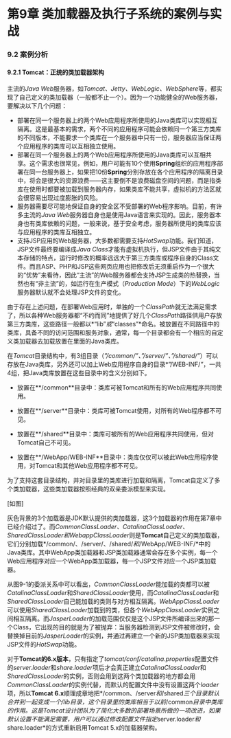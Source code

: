 # 第9章 类加载器及执行子系统的案例与实战

### 9.2 案例分析

#### 9.2.1 Tomcat：正统的类加载器架构

主流的*Java Web*服务器，如*Tomcat、Jetty、WebLogic、WebSphere*等，都实现了自己定义的类加载器（一般都不止一个）。因为一个功能健全的Web服务器，要解决以下几个问题：

+ 部署在同一个服务器上的两个Web应用程序所使用的Java类库可以实现相互隔离。这是最基本的需求，两个不同的应用程序可能会依赖同一个第三方类库的不同版本，不能要求一个类库在一个服务器中只有一份，服务器应当保证两个应用程序的类库可以互相独立使用。
+ 部署在同一个服务器上的两个Web应用程序所使用的Java类库可以互相共享。这个需求也很常见，例如，用户可能有10个使用**Spring**组织的应用程序部署在同一台服务器上，如果把10份**Spring**分别存放在各个应用程序的隔离目录中，将会是很大的资源浪费——这主要倒不是浪费磁盘空间的问题，而是指类库在使用时都要被加载到服务器内存，如果类库不能共享，虚拟机的方法区就会很容易出现过度膨胀的风险。
+  服务器需要尽可能地保证自身的安全区不受部署的Web程序影响。目前，有许多主流的*Java Web*服务器自身也是使用Java语言来实现的。因此，服务器本身也有类库依赖的问题，一般来说，基于安全考虑，服务器所使用的类库应该与应用程序的类库互相独立。
+ 支持JSP应用的Web服务器，大多数都需要支持*HotSwap*功能。我们知道，JSP文件最终要编译成*Java Class*才能有虚拟机执行，但JSP文件由于其纯文本存储的特点，运行时修改的概率远远大于第三方类库或程序自身的Class文件。而且ASP、PHP和JSP这些网页应用也把修改后无须重启作为一个很大的“优势”来看待，因此“主流”的Web服务器都会支持JSP生成类的热替换，当然也有“非主流”的，如运行在生产模式（*Production Mode*）下的*WebLogic*服务器默认就不会处理JSP文件的变化。

由于存在上述问题，在部署Web应用时，单独的一个*ClassPath*就无法满足需求了，所以各种Web服务器都“不约而同”地提供了好几个*ClassPath*路径供用户存放第三方类库，这些路径一般都以*“lib”*或*“classes”*命名。被放置在不同路径中的类库，具备不同的访问范围和服务对象，通常，每一个目录都会有一个相应的自定义类加载器去加载放置在里面的Java类库。

在*Tomcat*目录结构中，有3组目录（*”/common/”、”/server/”、”/shared/”*）可以存放在Java类库，另外还可以加上Web应用程序自身的目录*”/WEB-INF/*”*，一共4组，把Java类库放置在这些目录中的含义分别如下。

+ 放置在**/common**目录中：类库可被Tomcat和所有的Web应用程序共同使用。

+ 放置在**/server**目录中：类库可被Tomcat使用，对所有的Web程序都不可见。

+ 放置在**/shared**目录中：类库可被所有的Web应用程序共同使用，但对Tomcat自己不可见。

+ 放置在**/WebApp/WEB-INF**目录中：类库仅仅可以被此Web应用程序使用，对Tomcat和其他Web应用程序都不可见。

为了支持这套目录结构，并对目录里的类库进行加载和隔离，Tomcat自定义了多个类加载器，这些类加载器按照经典的双亲委派模型来实现。

[如图]

灰色背景的3个加载器是JDK默认提供的类加载器，这3个加载器的作用在第7章中已经介绍过了。而*CommonClassLoader、CatalinaClassLoader、SharedClassLoader和WebappClassLoader*则是**Tomcat**自己定义的类加载器，它们分别加载*/common/、/server/、/shared/*和*/WebApp/WEB-INF/*中的Java类库。其中WebApp类加载器和JSP类加载器通常会存在多个实例，每一个Web应用程序对应一个WebApp类加载器，每一个JSP文件对应一个JSP类加载器。

从图9-1的委派关系中可以看出，*CommonClassLoader*能加载的类都可以被*CatalinaClassLoader*和*SharedClassLoader*使用，而*CatalinaClassLoader*和*SharedClassLoader*自己能加载的类则与对方相互隔离。*WebAppClassLoader*可以使用*SharedClassLoader*加载到的类，但各个*WebAppClassLoader*实例之间相互隔离。而*JasperLoader*的加载范围仅仅是这个JSP文件所编译出来的那一个Class，它出现的目的就是为了被抛弃：当服务器检测到JSP文件被修改时，会替换掉目前的*JasperLoader*的实例，并通过再建立一个新的JSP类加载器来实现JSP文件的*HotSwap*功能。

对于**Tomcat的6.x版本**，只有指定了*tomcat/conf/catalina.properties*配置文件的*server.loader*和*share.loader*项后才会真正建立*CatalinaClassLoader*和*SharedClassLoader*的实例，否则会用到这两个类加载器的地方都会用*CommonClassLoader*的实例代替，而默认的配置文件中没有设置这两个*loader*项，所以**Tomcat 6.x**顺理成章地把*/common、/server*和*/shared*三个目录默认合并到一起变成一个/lib目录，这个目录里的类库相当于以前*/common*目录中类库的作用。这是Tomcat设计团队为了简化大多数的部署场景所做的一项改进，如果默认设置不能满足需要，用户可以通过修改配置文件指定*server.loader*和*share.loader*的方式重新启用Tomcat 5.x的加载器架构。